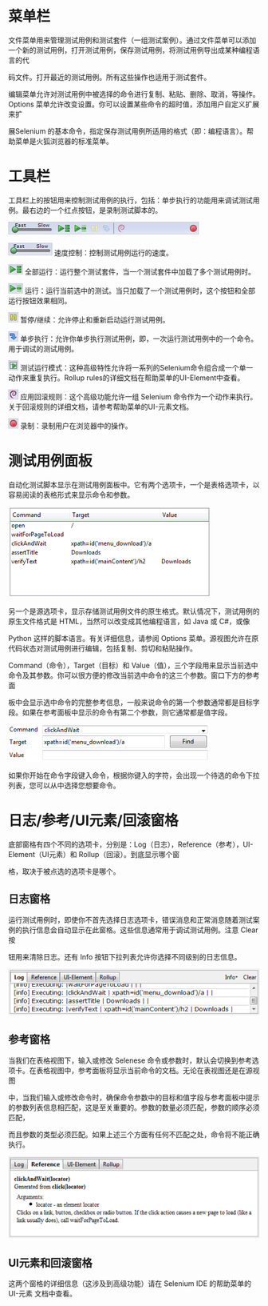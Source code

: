 # 菜单栏

文件菜单用来管理测试用例和测试套件（一组测试案例）。通过文件菜单可以添加一个新的测试用例，打开测试用例，保存测试用例，将测试用例导出成某种编程语言的代

码文件。打开最近的测试用例。所有这些操作也适用于测试套件。

编辑菜单允许对测试用例中被选择的命令进行复制、粘贴、删除、取消，等操作。Options 菜单允许改变设置。你可以设置某些命令的超时值，添加用户自定义扩展来扩

展Selenium 的基本命令，指定保存测试用例所适用的格式（即：编程语言）。帮助菜单是火狐浏览器的标准菜单。

# 工具栏

工具栏上的按钮用来控制测试用例的执行，包括：单步执行的功能用来调试测试用例。最右边的一个红点按钮，是录制测试脚本的。

![](img/1.png)

![](img/2.png) 速度控制：控制测试用例运行的速度。

![](img/3.png) 全部运行：运行整个测试套件，当一个测试套件中加载了多个测试用例时。

![](img/4.png) 运行：运行当前选中的测试。当只加载了一个测试用例时，这个按钮和全部运行按钮效果相同。

![](img/5.png) 暂停/继续：允许停止和重新启动运行测试用例。

![](img/6.png) 单步执行：允许你单步执行测试用例，即，一次运行测试用例中的一个命令。用于调试的测试用例。

![](img/7.png) 测试运行模式：这种高级特性允许将一系列的Selenium命令组合成一个单一动作来重复执行。Rollup rules的详细文档在帮助菜单的UI-Element中查看。

![](img/8.png) 应用回滚规则：这个高级功能允许一组 Selenium 命令作为一个动作来执行。关于回滚规则的详细文档，请参考帮助菜单的UI-元素文档。

![](img/9.png) 录制：录制用户在浏览器中的操作。

# 测试用例面板

自动化测试脚本显示在测试用例面板中。它有两个选项卡，一个是表格选项卡，以容易阅读的表格形式来显示命令和参数。

![](img/10.png)

另一个是源选项卡，显示存储测试用例文件的原生格式。默认情况下，测试用例的原生文件格式是 HTML，当然可以改变成其他编程语言，如 Java 或 C#，或像 

Python 这样的脚本语言。有关详细信息，请参阅 Options 菜单。源视图允许在原代码状态对测试用例进行编辑，包括复制、剪切和粘贴操作。

Command（命令），Target（目标）和 Value（值），三个字段用来显示当前选中命令及其参数。你可以很方便的修改当前选中命令的这三个参数。窗口下方的参考面

板中会显示选中命令的完整参考信息，一般来说命令的第一个参数通常都是目标字段。如果在参考面板中显示的命令有第二个参数，则它通常都是值字段。

![](img/11.png)

如果你开始在命令字段键入命令，根据你键入的字符，会出现一个待选的命令下拉列表，您可以从中选择您想要命令。

# 日志/参考/UI元素/回滚窗格

底部窗格有四个不同的选项卡，分别是：Log（日志），Reference（参考），UI-Element（UI元素）和 Rollup（回滚）。到底显示哪个窗

格，取决于被点选的选项卡是哪个。


## 日志窗格

运行测试用例时，即使你不首先选择日志选项卡，错误消息和正常消息随着测试案例的执行信息会自动显示在此窗格。这些信息通常用于调试测试用例。注意 Clear 按

钮用来清除日志。还有 Info 按钮下拉列表允许你选择不同级别的日志信息。

![](img/12.png)

## 参考窗格

当我们在表格视图下，输入或修改 Selenese 命令或参数时，默认会切换到参考选项卡。在表格视图中，参考面板将显示当前命令的文档。无论在表视图还是在源视图

中，当我们输入或修改命令时，确保命令参数中的目标和值字段与参考面板中提示的参数列表信息相匹配，这是至关重要的。参数的数量必须匹配，参数的顺序必须匹配，

而且参数的类型必须匹配。如果上述三个方面有任何不匹配之处，命令将不能正确执行。

![](img/13.png)

## UI元素和回滚窗格

这两个窗格的详细信息（这涉及到高级功能）请在 Selenium IDE 的帮助菜单的 UI-元素 文档中查看。

